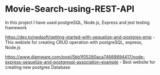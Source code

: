 # Movie-Search-using-REST-API
In this project I have used postgreSQL, Node.js, Express and jest testing framework

https://dev.to/nedsoft/getting-started-with-sequelize-and-postgres-emp    - This webiste for creating CRUD operation with postgreSQL, express, Node.js


https://www.djamware.com/post/5bb1f05280aca74669894417/node-express-sequelize-and-postgresql-association-example - Best website for creating new postgres Database


